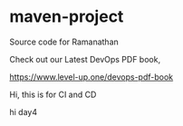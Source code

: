 # maven-project
Source code for Ramanathan

Check out our Latest DevOps PDF book,

https://www.level-up.one/devops-pdf-book

Hi, this is for CI and CD

hi day4
